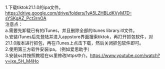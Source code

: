 1.下载tiktok21.1.0的ipa文件。https://drive.google.com/drive/folders/1yA5LZHBLdKVyM7D-sYSKgAZ_Pct3rnOA  
注意点：  
a.需要先卸载已有的iTunes，并且删除全部的itunes library.itl文件。  
b.安装iTunes后先登陆并进入appstore界面搜索tiktok，再打开抓包软件，对21.1.0版本进行抓包，再在iTunes上点击下载，然后关闭抓包软件即可。  
2.使用第三方软件安装ipa。（例如爱思助手）  
3.安装ss并按照教程在ss里修改https中介。https://www.youtube.com/watch?v=jxe_5H_M4Ho  
